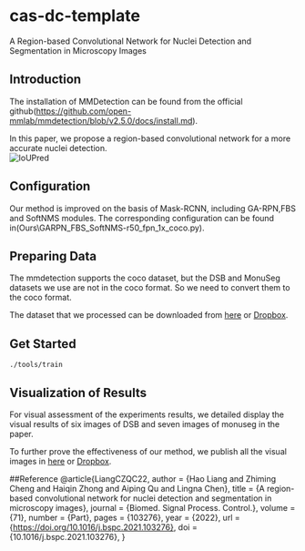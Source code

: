 # cas-dc-template
A Region-based Convolutional Network for Nuclei Detection and Segmentation in Microscopy Images
## Introduction
The installation of MMDetection can be found from the official github(https://github.com/open-mmlab/mmdetection/blob/v2.5.0/docs/install.md).<br>

In this paper, we propose a region-based convolutional network for a more accurate nuclei detection. <br>
![IoUPred](https://user-images.githubusercontent.com/54254748/131081566-2644b250-ddaa-4b47-a506-7b2a71315122.png)

## Configuration
Our method is improved on the basis of Mask-RCNN, including GA-RPN,FBS and SoftNMS modules. The corresponding configuration can be found in(Ours\GARPN_FBS_SoftNMS-r50_fpn_1x_coco.py).

## Preparing Data
The mmdetection supports the coco dataset, but the DSB and MonuSeg datasets we use are not in the coco format. So we need to convert them to the coco format.<br>

The dataset that we processed can be downloaded from [here](https://drive.google.com/drive/folders/19SRU1PyKoz-kdOzh-WBktCz3P6QjWvbo) or [Dropbox](https://www.dropbox.com/sh/vcm8s3vtglhjbv5/AACmzwwTOIIYn2nVg2bLNZ_9a?dl=0).

## Get Started
```
./tools/train 
```

## Visualization of Results
For visual assessment of the experiments results, we detailed display the visual results of six images of DSB and seven images of monuseg in the paper.

To further prove the effectiveness of our method, we publish all the visual images in [here](https://drive.google.com/drive/folders/1fG1nQVqxlANfUNfIZMM1T6wf71uxgImn) or [Dropbox](https://www.dropbox.com/sh/0hsga3f3kamgn65/AACZcDlC5jKlAqA79An5eCOGa?dl=0).

##Reference
@article{LiangCZQC22,
  author       = {Hao Liang and
                  Zhiming Cheng and
                  Haiqin Zhong and
                  Aiping Qu and
                  Lingna Chen},
  title        = {A region-based convolutional network for nuclei detection and segmentation
                  in microscopy images},
  journal      = {Biomed. Signal Process. Control.},
  volume       = {71},
  number       = {Part},
  pages        = {103276},
  year         = {2022},
  url          = {https://doi.org/10.1016/j.bspc.2021.103276},
  doi          = {10.1016/j.bspc.2021.103276},
}
